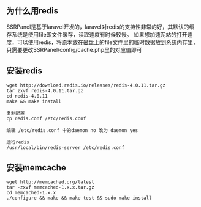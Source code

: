 ## 为什么用redis
SSRPanel是基于laravel开发的，laravel对redis的支持性非常的好，其默认的缓存系统是使用file即文件缓存，读取速度有时候较慢。
如果想加速网站的打开速度，可以使用redis，将原本放在磁盘上的file文件里的临时数据放到系统内存里，只需要更改SSRPanel/config/cache.php里的对应值即可
## 安装redis
```
wget http://download.redis.io/releases/redis-4.0.11.tar.gz
tar zxvf redis-4.0.11.tar.gz
cd redis-4.0.11
make && make install

复制配置
cp redis.conf /etc/redis.conf

编辑 /etc/redis.conf 中的daemon no 改为 daemon yes

运行redis
/usr/local/bin/redis-server /etc/redis.conf
```

## 安装memcache
```
wget http://memcached.org/latest
tar -zxvf memcached-1.x.x.tar.gz
cd memcached-1.x.x
./configure && make && make test && sudo make install
```